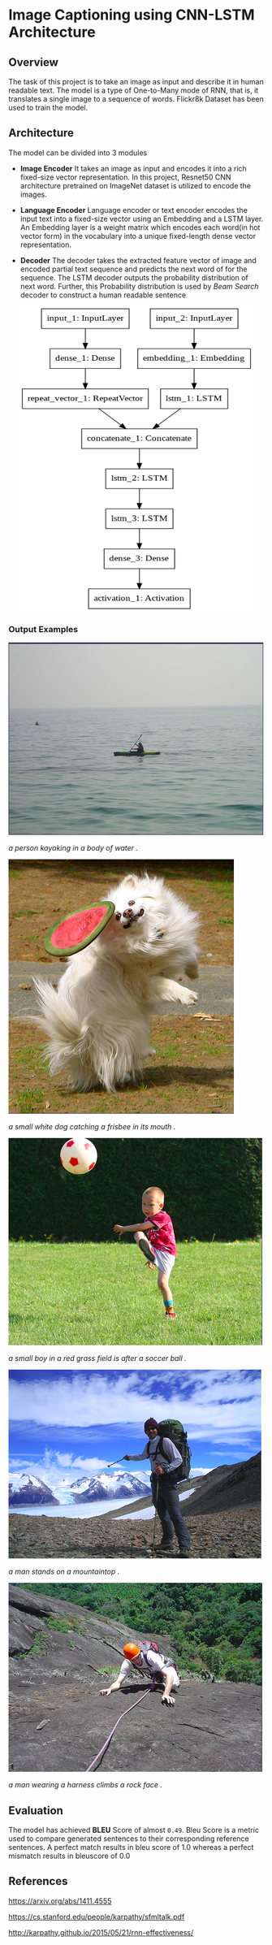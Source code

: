 # Image Captioning using CNN-LSTM Architecture

## Overview
The task of this project is to take an image as input and describe it in human readable text. The model is a type of One-to-Many mode of RNN, that is, it 
translates a single image to a sequence of words. Flickr8k Dataset has been used to train the model.

## Architecture
The model can be divided into 3 modules
* **Image Encoder**
  It takes an image as input and encodes it into a rich fixed-size vector representation. In this project, Resnet50 CNN architecture pretrained on ImageNet
  dataset is utilized to encode the images.

* **Language Encoder**
  Language encoder or text encoder encodes the input text into a fixed-size vector using an Embedding and a LSTM layer.
  An Embedding layer is a weight matrix which encodes each word(in hot vector form) in the vocabulary into a unique fixed-length dense vector representation. 
  
* **Decoder**
  The decoder takes the extracted feature vector of image and encoded partial text sequence and predicts the next word of for the sequence.
  The LSTM decoder outputs the probability distribution of next word. Further, this Probability distribution is used by *Beam Search* decoder to construct a human readable sentence
  
 
 
 
 
<p align="center">
  <img width="460" height="600" src="https://github.com/Mrnoorsingh/image-caption/blob/master/images/model%20.png", title="Architecture" />
</p>

### Output Examples

<p>
    <img src="/images/boat.png" alt>
</p>
<p>
    <em>a person kayaking in a body of water .</em>
</p>


<p>
    <img src="/images/dog.png" alt>
</p>
<p>
    <em>a small white dog catching a frisbee in its mouth .</em>
</p>


<p>
    <img src="/images/soccer.png" alt>
</p>
<p>
    <em>a small boy in a red grass field is after a soccer ball .</em>
</p>


<p>
    <img src="/images/trek.png" alt>
</p>
<p>
    <em>a man stands on a mountaintop .</em>
</p>

<p>
    <img src="/images/rock.png" alt>
</p>
<p>
    <em>a man wearing a harness climbs a rock face .</em>
</p>

## Evaluation
The model has achieved **BLEU** Score of almost ```0.49```. Bleu Score is a metric used to compare generated sentences to their corresponding reference sentences. A perfect match results in bleu score of 1.0 whereas a perfect mismatch results in bleuscore of 0.0

## References
https://arxiv.org/abs/1411.4555

https://cs.stanford.edu/people/karpathy/sfmltalk.pdf

http://karpathy.github.io/2015/05/21/rnn-effectiveness/




